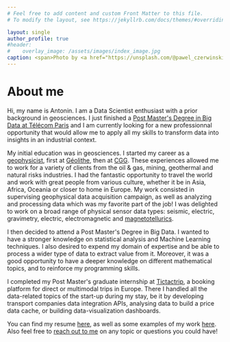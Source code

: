 ```yaml
---
# Feel free to add content and custom Front Matter to this file.
# To modify the layout, see https://jekyllrb.com/docs/themes/#overriding-theme-defaults

layout: single
author_profile: true
#header:
#    overlay_image: /assets/images/index_image.jpg
caption: <span>Photo by <a href="https://unsplash.com/@pawel_czerwinski?utm_source=unsplash&amp;utm_medium=referral&amp;utm_content=creditCopyText">Paweł Czerwiński</a> on <a href="https://unsplash.com/t/textures-patterns?utm_source=unsplash&amp;utm_medium=referral&amp;utm_content=creditCopyText">Unsplash</a></span>
---
```


# About me

Hi, my name is Antonin. I am a Data Scientist enthusiast with a prior background in geosciences. I just finished a [Post Master's Degree in Big Data at Télécom Paris](https://www.telecom-paris.fr/fr/masteres-specialises/tous-les-ms/big-data) and I am currently looking for a new professionnal opportunity that would allow me to apply all my skills to transform
data into insights in an industrial context.

My initial education was in geosciences. I started my career as a [geophysicist](https://en.wikipedia.org/wiki/Geophysics), first at [Géolithe](https://www.geolithe.fr/), then at [CGG](https://www.cgg.com). These experiences allowed me to work for a variety of clients from the oil & gas, mining, geothermal and natural risks industries. I had the fantastic opportunity to travel the world and work with great people from various culture, whether it be in Asia, Africa, Oceania or closer to home in Europe. My work consisted in supervising geophysical data acquisition campaign, as well as analyzing and processing data which was my favorite part of the job! I was delighted to work on a broad range of physical sensor data types: seismic, electric, gravimetry, electric, electromagnetic and [magnetotellurics](https://en.wikipedia.org/wiki/Magnetotellurics).

I then decided to attend a Post Master's Degree in Big Data. I wanted to have a stronger knowledge on statistical analysis and Machine Learning techniques. I also desired to expend my domain of expertise and be able to process a wider type of data to extract value from it. Moreover, it was a good opportunity to have a deeper knowledge on different mathematical topics, and to reinforce my programming skills.

I completed my Post Master's graduate internship at [Tictactrip](https://www.tictactrip.eu/), a booking platform for direct or multimodal trips in Europe. There I handled all the data-related topics of the start-up during my stay, be it by developing transport companies data integration APIs, analysing data to build a price data cache, or building data-visualization dashboards.

You can find my resume [here](assets/files/Antonin_Durieux_resume.pdf), as well as some examples of my work [here](/portfolio/). Also feel free to [reach out to me](mailto:antonin.durieux@gmail.com) on any topic or questions you could have!
